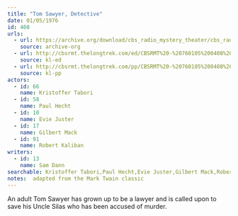 ```yaml
---
title: "Tom Sawyer, Detective"
date: 01/05/1976
id: 408
urls: 
  - url: https://archive.org/download/cbs_radio_mystery_theater/cbs_radio_mystery_theater-0401-0450.zip/cbs_radio_mystery_theater-0401-0450%2Fcbsrmt_0408_tom_sawyer_detective.mp3
    source: archive-org
  - url: http://cbsrmt.thelongtrek.com/ed/CBSRMT%20-%20760105%200408%20Tom%20Sawyer,%20Detective_ed.mp3
    source: kl-ed
  - url: http://cbsrmt.thelongtrek.com/pp/CBSRMT%20-%20760105%200408%20Tom%20Sawyer,%20Detective_pp.mp3
    source: kl-pp
actors:  
  - id: 66
    name: Kristoffer Tabori  
  - id: 58
    name: Paul Hecht  
  - id: 10
    name: Evie Juster  
  - id: 17
    name: Gilbert Mack  
  - id: 91
    name: Robert Kaliban
writers:  
  - id: 13
    name: Sam Dann
searchable: Kristoffer Tabori,Paul Hecht,Evie Juster,Gilbert Mack,Robert Kaliban Sam Dann
notes:  adapted from the Mark Twain classic
---
```

An adult Tom Sawyer has grown up to be a lawyer and is called upon to save his Uncle Silas who has been accused of murder.